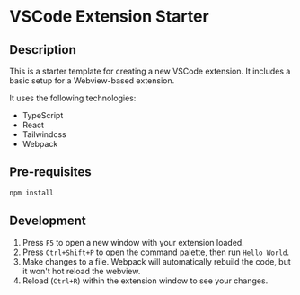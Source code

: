 # VSCode Extension Starter

## Description

This is a starter template for creating a new VSCode extension. It includes a basic setup for a Webview-based extension.

It uses the following technologies:

- TypeScript
- React
- Tailwindcss
- Webpack

## Pre-requisites

```sh
npm install
```

## Development

1. Press `F5` to open a new window with your extension loaded.
2. Press `Ctrl+Shift+P` to open the command palette, then run `Hello World`.
3. Make changes to a file. Webpack will automatically rebuild the code, but it won't hot reload the webview.
4. Reload (`Ctrl+R`) within the extension window to see your changes.
